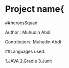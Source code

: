 # Project name{

##heroesSquad

Author : Muhudin Abdi

Contributors: Muhudin Abdi

##Languages used:

1.JAVA
2.Gradle
3.Junit

